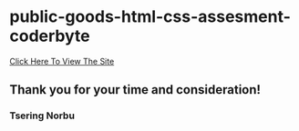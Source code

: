 # public-goods-html-css-assesment-coderbyte
[Click Here To View The Site](https://calls4ever.github.io/public-goods-html-css-assesment-coderbyte/)
## Thank you for your time and consideration!
### Tsering Norbu
